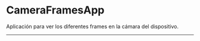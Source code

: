 # CameraFramesApp
Aplicación para ver los diferentes frames en la cámara del dispositivo.

----------

